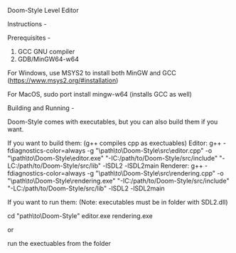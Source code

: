 Doom-Style Level Editor

Instructions -



Prerequisites -
1. GCC GNU compiler
2. GDB/MinGW64-w64

For Windows, use MSYS2 to install both MinGW and GCC (https://www.msys2.org/#installation)

For MacOS, sudo port install mingw-w64 (installs GCC as well)

Building and Running -

Doom-Style comes with executables, but you can also build them if you want.

If you want to build them:
(g++ compiles cpp as exectuables)
Editor:
  g++ -fdiagnostics-color=always -g "\path\to\Doom-Style\src\editor.cpp" -o "\path\to\Doom-Style\editor.exe" "-IC:/path/to/Doom-Style/src/include" "-LC:/path/to/Doom-Style/src/lib" -lSDL2 -lSDL2main
Renderer:
  g++ -fdiagnostics-color=always -g "\path\to\Doom-Style\src\rendering.cpp" -o "\path\to\Doom-Style\rendering.exe" "-IC:/path/to/Doom-Style/src/include" "-LC:/path/to/Doom-Style/src/lib" -lSDL2 -lSDL2main

If you want to run them:
(Note: executables must be in folder with SDL2.dll)

cd "path\to\Doom-Style"
editor.exe
rendering.exe

or

run the exectuables from the folder
